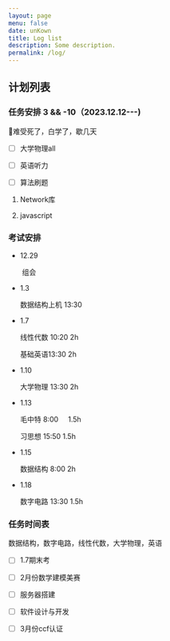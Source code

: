 ```yaml
---
layout: page
menu: false
date: unKown
title: Log list
description: Some description.
permalink: /log/
---
```


## 计划列表

### 任务安排 3 && -10（2023.12.12---)

:rofl:难受死了，白学了，歇几天

- [ ] 大学物理all

- [ ] 英语听力

- [ ] 算法刷题
1. Network库

2. javascript

### 考试安排

- 12.29 

       组会

- 1.3
  
  数据结构上机  13:30

- 1.7
  
  线性代数 10:20   2h
  
  基础英语13:30    2h

- 1.10
  
  大学物理 13:30   2h

- 1.13
  
  毛中特 8:00     1.5h
  
  习思想 15:50   1.5h

- 1.15
  
  数据结构 8:00    2h

- 1.18
  
  数字电路 13:30 1.5h

### 任务时间表

数据结构，数字电路，线性代数，大学物理，英语

- [ ] 1.7期末考

- [ ] 2月份数学建模美赛

- [ ] 服务器搭建

- [ ] 软件设计与开发

- [ ] 3月份ccf认证
